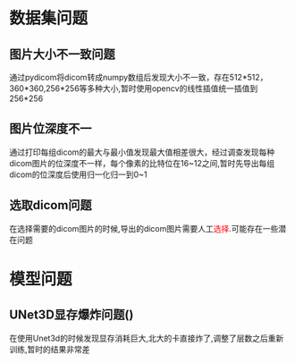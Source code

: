 # 数据集问题
## 图片大小不一致问题
通过pydicom将dicom转成numpy数组后发现大小不一致，存在512\*512，360\*360,256\*256等多种大小,暂时使用opencv的线性插值统一插值到256\*256

## 图片位深度不一
通过打印每组dicom的最大与最小值发现最大值相差很大，经过调查发现每种dicom图片的位深度不一样，每个像素的比特位在16~12之间,暂时先导出每组dicom的位深度后使用归一化归一到0~1

## 选取dicom问题
在选择需要的dicom图片的时候,导出的dicom图片需要人工<font color="#ff0000">选择</font>.可能存在一些潜在问题

# 模型问题
## UNet3D显存爆炸问题()
在使用Unet3d的时候发现显存消耗巨大,北大的卡直接炸了,调整了层数之后重新训练,暂时的结果非常差


